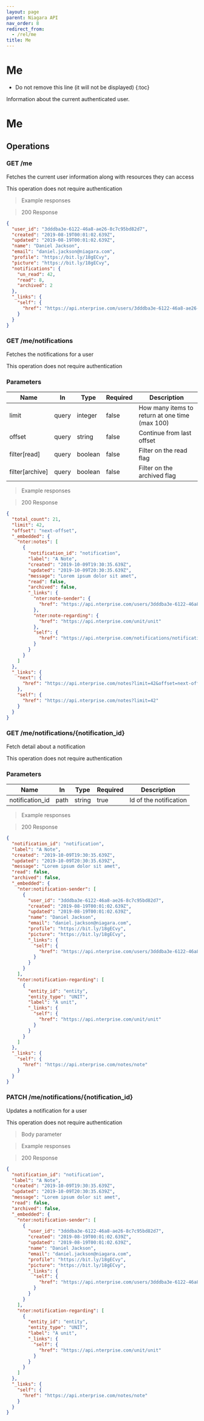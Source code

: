 ```yaml
---
layout: page
parent: Niagara API
nav_order: 8
redirect_from:
  - /rel/me
title: Me
---
```

<!-- Generator: Widdershins v4.0.1 -->

<h1 id="me">Me</h1>

* Do not remove this line (it will not be displayed)
{:toc}

Information about the current authenticated user.

<h1 id="me-me">Me</h1>

## Operations

### GET /me

<a id="opIdfetchMe"></a>

Fetches the current user information along with resources they can access

<aside class="success">
This operation does not require authentication
</aside>

> Example responses

> 200 Response

```json
{
  "user_id": "3dddba3e-6122-46a8-ae26-8c7c95bd82d7",
  "created": "2019-08-19T00:01:02.639Z",
  "updated": "2019-08-19T00:01:02.639Z",
  "name": "Daniel Jackson",
  "email": "daniel.jackson@niagara.com",
  "profile": "https://bit.ly/18gECvy",
  "picture": "https://bit.ly/18gECvy",
  "notifications": {
    "un_read": 42,
    "read": 8,
    "archived": 2
  },
  "_links": {
    "self": {
      "href": "https://api.nterprise.com/users/3dddba3e-6122-46a8-ae26-8c7c95bd82d7"
    }
  }
}
```

### GET /me/notifications

<a id="opIdfetchNotifications"></a>

Fetches the notifications for a user

<aside class="success">
This operation does not require authentication
</aside>

<h3 id="fetchnotifications-parameters">Parameters</h3>

|Name|In|Type|Required|Description|
|---|---|---|---|---|
|limit|query|integer|false|How many items to return at one time (max 100)|
|offset|query|string|false|Continue from last offset|
|filter[read]|query|boolean|false|Filter on the read flag|
|filter[archive]|query|boolean|false|Filter on the archived flag|

> Example responses

> 200 Response

```json
{
  "total_count": 21,
  "limit": 42,
  "offset": "next-offset",
  "_embedded": {
    "nter:notes": [
      {
        "notification_id": "notification",
        "label": "A Note",
        "created": "2019-10-09T19:30:35.639Z",
        "updated": "2019-10-09T20:30:35.639Z",
        "message": "Lorem ipsum dolor sit amet",
        "read": false,
        "archived": false,
        "_links": {
          "nter:note-sender": {
            "href": "https://api.nterprise.com/users/3dddba3e-6122-46a8-ae26-8c7c95bd82d7"
          },
          "nter:note-regarding": {
            "href": "https://api.nterprise.com/unit/unit"
          },
          "self": {
            "href": "https://api.nterprise.com/notifications/notification"
          }
        }
      }
    ]
  },
  "_links": {
    "next": {
      "href": "https://api.nterprise.com/notes?limit=42&offset=next-offset"
    },
    "self": {
      "href": "https://api.nterprise.com/notes?limit=42"
    }
  }
}
```

### GET /me/notifications/{notification_id}

<a id="opIdfetchNotificationById"></a>

Fetch detail about a notification

<aside class="success">
This operation does not require authentication
</aside>

<h3 id="fetchnotificationbyid-parameters">Parameters</h3>

|Name|In|Type|Required|Description|
|---|---|---|---|---|
|notification_id|path|string|true|Id of the notification|

> Example responses

> 200 Response

```json
{
  "notification_id": "notification",
  "label": "A Note",
  "created": "2019-10-09T19:30:35.639Z",
  "updated": "2019-10-09T20:30:35.639Z",
  "message": "Lorem ipsum dolor sit amet",
  "read": false,
  "archived": false,
  "_embedded": {
    "nter:notification-sender": [
      {
        "user_id": "3dddba3e-6122-46a8-ae26-8c7c95bd82d7",
        "created": "2019-08-19T00:01:02.639Z",
        "updated": "2019-08-19T00:01:02.639Z",
        "name": "Daniel Jackson",
        "email": "daniel.jackson@niagara.com",
        "profile": "https://bit.ly/18gECvy",
        "picture": "https://bit.ly/18gECvy",
        "_links": {
          "self": {
            "href": "https://api.nterprise.com/users/3dddba3e-6122-46a8-ae26-8c7c95bd82d7"
          }
        }
      }
    ],
    "nter:notification-regarding": [
      {
        "entity_id": "entity",
        "entity_type": "UNIT",
        "label": "A unit",
        "_links": {
          "self": {
            "href": "https://api.nterprise.com/unit/unit"
          }
        }
      }
    ]
  },
  "_links": {
    "self": {
      "href": "https://api.nterprise.com/notes/note"
    }
  }
}
```

### PATCH /me/notifications/{notification_id}

<a id="opIdupdateNotification"></a>

Updates a notification for a user

<aside class="success">
This operation does not require authentication
</aside>

> Body parameter

> Example responses

> 200 Response

```json
{
  "notification_id": "notification",
  "label": "A Note",
  "created": "2019-10-09T19:30:35.639Z",
  "updated": "2019-10-09T20:30:35.639Z",
  "message": "Lorem ipsum dolor sit amet",
  "read": false,
  "archived": false,
  "_embedded": {
    "nter:notification-sender": [
      {
        "user_id": "3dddba3e-6122-46a8-ae26-8c7c95bd82d7",
        "created": "2019-08-19T00:01:02.639Z",
        "updated": "2019-08-19T00:01:02.639Z",
        "name": "Daniel Jackson",
        "email": "daniel.jackson@niagara.com",
        "profile": "https://bit.ly/18gECvy",
        "picture": "https://bit.ly/18gECvy",
        "_links": {
          "self": {
            "href": "https://api.nterprise.com/users/3dddba3e-6122-46a8-ae26-8c7c95bd82d7"
          }
        }
      }
    ],
    "nter:notification-regarding": [
      {
        "entity_id": "entity",
        "entity_type": "UNIT",
        "label": "A unit",
        "_links": {
          "self": {
            "href": "https://api.nterprise.com/unit/unit"
          }
        }
      }
    ]
  },
  "_links": {
    "self": {
      "href": "https://api.nterprise.com/notes/note"
    }
  }
}
```

